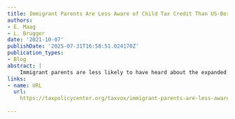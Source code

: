 ```yaml
---
title: Immigrant Parents Are Less Aware of Child Tax Credit Than US-Born Parents and More Likely to Plan to Use It to Invest in Education, Fill Gaps in Child Care and Health Care
authors:
- E. Maag
- L. Brugger
date: '2021-10-07'
publishDate: '2025-07-31T16:58:51.024170Z'
publication_types:
- Blog
abstract: |
    Immigrant parents are less likely to have heard about the expanded child tax credit (CTC) than parents born in the United States, according to a survey conducted in early July. They’re        more likely to see the credit as a way to invest in their children’s education and pay for child care and health care.
links:
- name: URL
  url: 
    https://taxpolicycenter.org/taxvox/immigrant-parents-are-less-aware-child-tax-credit-us-born-parents-and-more-likely-plan-use-it
  
---
```

